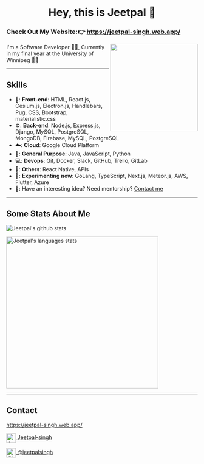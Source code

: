 <h1 align="Center">  Hey, this is Jeetpal 👋  </h1>

<h3>Check Out My Website:👉 <a href="https://jeetpal-singh.web.app/">https://jeetpal-singh.web.app/</a></h3>

<img align='right' src="https://media.giphy.com/media/M9gbBd9nbDrOTu1Mqx/giphy.gif" width="230">
I'm a Software Developer 👨‍💻, Currently in my final year at the University of Winnipeg 👨‍🎓

----

## Skills
- 📰: **Front-end**: HTML, React.js, Cesium.js, Electron.js, Handlebars, Pug, CSS, Bootstrap, materialistic.css
- ⚙️: **Back-end**: Node.js, Express.js, Django, MySQL, PostgreSQL, MongoDB, Firebase, MySQL, PostgreSQL
- ☁️: **Cloud**: Google Cloud Platform
- 🔖: **General Purpose**: Java, JavaScript, Python
- 💻: **Devops**: Git, Docker, Slack, GitHub, Trello, GitLab
- 🤔: **Others**: React Native, APIs
- 🔧: **Experimenting now**:  GoLang, TypeScript, Next.js, Meteor.js, AWS, Flutter, Azure
- 👐: Have an interesting idea? Need mentorship? [Contact me](#contact-me)


----

## Some Stats About Me

![Jeetpal's github stats](https://github-readme-stats.vercel.app/api?username=jeetpal1&show_icons=true&title_color=fff&icon_color=79ff97&text_color=9f9f9f&bg_color=151515)

<img  width="400" alt="Jeetpal's languages stats" src="https://github-readme-stats.vercel.app/api/top-langs/?username=Jeetpal1&langs_count=10&theme=tokyonight&layout=compact" >


----

## Contact 

<p id="contact-me">
  
<a href="https://jeetpal-singh.web.app/">https://jeetpal-singh.web.app/</a>
  
<a href="https://www.linkedin.com/in/jeetpal-singh-8630a61aa/" target="_blank"><img align="center" src="https://www.vectorlogo.zone/logos/linkedin/linkedin-icon.svg" alt="Jeetpal-Singh" height="25" width="25" /> Jeetpal-singh</a>
  
<a href="https://medium.com/@jeetpalsingh" target="_blank"><img align="center" src="https://www.vectorlogo.zone/logos/medium/medium-tile.svg" alt="@jeetpalsingh" height="25" width="25" /> @jeetpalsingh</a>
</p>
